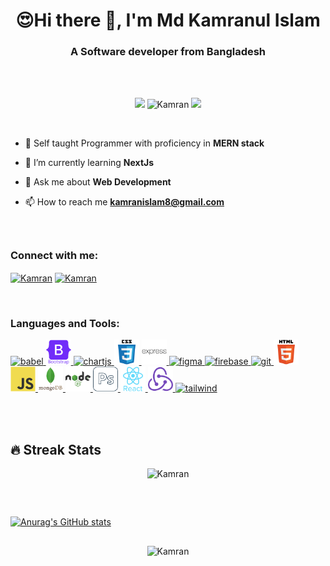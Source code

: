 
<h1 align="center">😍Hi there 👋, I'm Md Kamranul Islam</h1>
<h3 align="center">A Software developer from Bangladesh</h3><br><br>
<p align="center"> <img src="https://media.giphy.com/media/iY8CRBdQXODJSCERIr/giphy.gif" width="30px"> <img src="https://komarev.com/ghpvc/?username=Kamranislam0123-dev&label=Profile%20views&color=0e75b6&style=flat" alt="Kamran" /> <img src="https://media.giphy.com/media/iY8CRBdQXODJSCERIr/giphy.gif" width="30px"> </p>
<br>

- 🔭 Self taught Programmer with proficiency in **MERN stack**

- 🌱 I’m currently learning **NextJs**

- 💬 Ask me about **Web Development**

- 📫 How to reach me **kamranislam8@gmail.com**

<br>

##

<h3 align="left">Connect with me:</h3>
<p align="left">
<a href="https://www.linkedin.com/in/md-Kamran-islam-779698280/" target="blank"><img align="center" src="https://raw.githubusercontent.com/rahuldkjain/github-profile-readme-generator/master/src/images/icons/Social/linked-in-alt.svg" alt="Kamran" height="30" width="40" /></a>
<a href="https://www.facebook.com/kamran.islam.7796" target="blank"><img align="center" src="https://raw.githubusercontent.com/rahuldkjain/github-profile-readme-generator/master/src/images/icons/Social/facebook.svg" alt="Kamran" height="30" width="40" /></a>
</p>

<br>

<h3 align="left">Languages and Tools:</h3>
<p align="left"> <a href="https://babeljs.io/" target="_blank" rel="noreferrer"> <img src="https://www.vectorlogo.zone/logos/babeljs/babeljs-icon.svg" alt="babel" width="40" height="40"/> </a> <a href="https://getbootstrap.com" target="_blank" rel="noreferrer"> <img src="https://raw.githubusercontent.com/devicons/devicon/master/icons/bootstrap/bootstrap-plain-wordmark.svg" alt="bootstrap" width="40" height="40"/> </a> <a href="https://www.chartjs.org" target="_blank" rel="noreferrer"> <img src="https://www.chartjs.org/media/logo-title.svg" alt="chartjs" width="40" height="40"/> </a> <a href="https://www.w3schools.com/css/" target="_blank" rel="noreferrer"> <img src="https://raw.githubusercontent.com/devicons/devicon/master/icons/css3/css3-original-wordmark.svg" alt="css3" width="40" height="40"/> </a> <a href="https://expressjs.com" target="_blank" rel="noreferrer"> <img src="https://raw.githubusercontent.com/devicons/devicon/master/icons/express/express-original-wordmark.svg" alt="express" width="40" height="40"/> </a> <a href="https://www.figma.com/" target="_blank" rel="noreferrer"> <img src="https://www.vectorlogo.zone/logos/figma/figma-icon.svg" alt="figma" width="40" height="40"/> </a> <a href="https://firebase.google.com/" target="_blank" rel="noreferrer"> <img src="https://www.vectorlogo.zone/logos/firebase/firebase-icon.svg" alt="firebase" width="40" height="40"/> </a> <a href="https://git-scm.com/" target="_blank" rel="noreferrer"> <img src="https://www.vectorlogo.zone/logos/git-scm/git-scm-icon.svg" alt="git" width="40" height="40"/> </a> <a href="https://www.w3.org/html/" target="_blank" rel="noreferrer"> <img src="https://raw.githubusercontent.com/devicons/devicon/master/icons/html5/html5-original-wordmark.svg" alt="html5" width="40" height="40"/> </a> <a href="https://developer.mozilla.org/en-US/docs/Web/JavaScript" target="_blank" rel="noreferrer"> <img src="https://raw.githubusercontent.com/devicons/devicon/master/icons/javascript/javascript-original.svg" alt="javascript" width="40" height="40"/> </a> <a href="https://www.mongodb.com/" target="_blank" rel="noreferrer"> <img src="https://raw.githubusercontent.com/devicons/devicon/master/icons/mongodb/mongodb-original-wordmark.svg" alt="mongodb" width="40" height="40"/> </a> <a href="https://nodejs.org" target="_blank" rel="noreferrer"> <img src="https://raw.githubusercontent.com/devicons/devicon/master/icons/nodejs/nodejs-original-wordmark.svg" alt="nodejs" width="40" height="40"/> </a> <a href="https://www.photoshop.com/en" target="_blank" rel="noreferrer"> <img src="https://raw.githubusercontent.com/devicons/devicon/master/icons/photoshop/photoshop-line.svg" alt="photoshop" width="40" height="40"/> </a> <a href="https://reactjs.org/" target="_blank" rel="noreferrer"> <img src="https://raw.githubusercontent.com/devicons/devicon/master/icons/react/react-original-wordmark.svg" alt="react" width="40" height="40"/> </a> <a href="https://redux.js.org" target="_blank" rel="noreferrer"> <img src="https://raw.githubusercontent.com/devicons/devicon/master/icons/redux/redux-original.svg" alt="redux" width="40" height="40"/> </a> <a href="https://tailwindcss.com/" target="_blank" rel="noreferrer"> <img src="https://www.vectorlogo.zone/logos/tailwindcss/tailwindcss-icon.svg" alt="tailwind" width="40" height="40"/> </a> </p>

<br><br>

## 🔥 Streak Stats

<p align="center"><img src="https://github-readme-streak-stats.herokuapp.com/?user=Kamranislam0123&theme=dark&date_format=M%20j%5B%2C%20Y%5D&border=FF4500&ring=FF4500&currStreakNum=F1F1F1&sideNums=E2E0DE&currStreakLabel=FF4E01&sideLabels=FF5600&stroke=FF4500&fire=FE4906&dates=E5E5E5)](https://git.io/streak-stats" alt="Kamran" /></p>

<br>

##

[![Anurag's GitHub stats](https://github-readme-stats.vercel.app/api?username=Kamranislam0123&show_icons=true&theme=radical)](https://github.com/Kamranislam0123/github-readme-stats)

##

<p align="center"><img src="https://github-readme-stats.vercel.app/api/top-langs?username=Kamranislam0123&theme=transparent&show_icons=true&include_all_commits=true&count_private=true&hide=issues" alt="Kamran" /></p>


